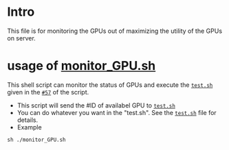 # Intro
This file is for monitoring the GPUs out of maximizing the utility of the GPUs on server.

# usage of [monitor_GPU.sh](./monitor_GPU.sh)

This shell script can monitor the status of GPUs and execute the [`test.sh`](https://github.com/sdsy888/MineScript/blob/ee39f8a8a6d5c468bbdd492363a7ba42840a90f7/Monitor_GPU/monitor_GPU.sh#L57) given in the [`#57`](https://github.com/sdsy888/MineScript/blob/ee39f8a8a6d5c468bbdd492363a7ba42840a90f7/Monitor_GPU/monitor_GPU.sh#L57) of the script.

- This script will send the #ID of availabel GPU to [`test.sh`](./test.sh)
- You can do whatever you want in the "test.sh". See the [`test.sh`](./test.sh) file for details.
- Example
```
sh ./monitor_GPU.sh
```
